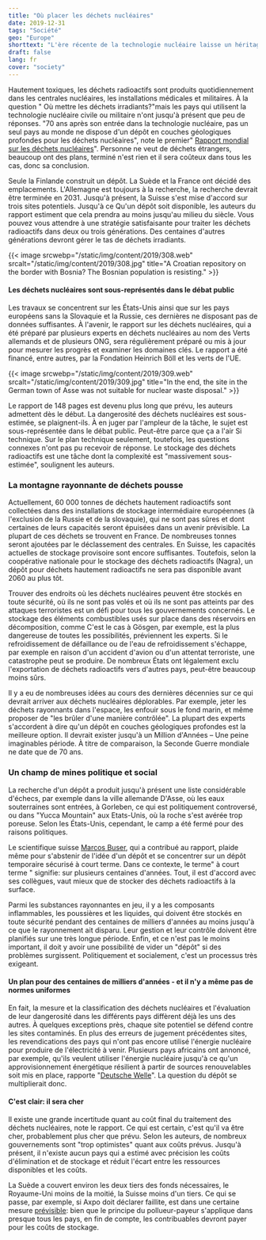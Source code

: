 ```yaml
---
title: "Où placer les déchets nucléaires"
date: 2019-12-31
tags: "Société"
geo: "Europe"
shorttext: "L'ère récente de la technologie nucléaire laisse un héritage brillant. Le fardeau de cet Héritage est sous-estimé."
draft: false
lang: fr
cover: "society"
---
```


Hautement toxiques, les déchets radioactifs sont produits quotidiennement dans les centrales nucléaires, les installations médicales et militaires. À la question " Où mettre les déchets irradiants?"mais les pays qui utilisent la technologie nucléaire civile ou militaire n'ont jusqu'à présent que peu de réponses. "70 ans après son entrée dans la technologie nucléaire, pas un seul pays au monde ne dispose d'un dépôt en couches géologiques profondes pour les déchets nucléaires", note le premier" [Rapport mondial sur les déchets nucléaires](/static/downloads/World_Nuclear_Waste_Report_2019_Focus_Europe_0.pdf "THE WORLD NUCLEAR WASTE REPORT 2019")". Personne ne veut de déchets étrangers, beaucoup ont des plans, terminé n'est rien et il sera coûteux dans tous les cas, donc sa conclusion.

Seule la Finlande construit un dépôt. La Suède et la France ont décidé des emplacements. L'Allemagne est toujours à la recherche, la recherche devrait être terminée en 2031. Jusqu'à présent, la Suisse s'est mise d'accord sur trois sites potentiels. Jusqu'à ce Qu'un dépôt soit disponible, les auteurs du rapport estiment que cela prendra au moins jusqu'au milieu du siècle. Vous pouvez vous attendre à une stratégie satisfaisante pour traiter les déchets radioactifs dans deux ou trois générations. Des centaines d'autres générations devront gérer le tas de déchets irradiants.

{{< image srcwebp="/static/img/content/2019/308.web" srcalt="/static/img/content/2019/308.jpg" title="A Croatian repository on the border with Bosnia? The Bosnian population is resisting." >}}

#### Les déchets nucléaires sont sous-représentés dans le débat public

Les travaux se concentrent sur les États-Unis ainsi que sur les pays européens sans la Slovaquie et la Russie, ces dernières ne disposant pas de données suffisantes. À l'avenir, le rapport sur les déchets nucléaires, qui a été préparé par plusieurs experts en déchets nucléaires au nom des Verts allemands et de plusieurs ONG, sera régulièrement préparé ou mis à jour pour mesurer les progrès et examiner les domaines clés. Le rapport a été financé, entre autres, par la Fondation Heinrich Böll et les verts de l'UE.

{{< image srcwebp="/static/img/content/2019/309.web" srcalt="/static/img/content/2019/309.jpg" title="In the end, the site in the German town of Asse was not suitable for nuclear waste disposal." >}}

Le rapport de 148 pages est devenu plus long que prévu, les auteurs admettent dès le début. La dangerosité des déchets nucléaires est sous-estimée, se plaignent-ils. À en juger par l'ampleur de la tâche, le sujet est sous-représentée dans le débat public. Peut-être parce que ça a l'air Si technique. Sur le plan technique seulement, toutefois, les questions connexes n'ont pas pu recevoir de réponse. Le stockage des déchets radioactifs est une tâche dont la complexité est "massivement sous-estimée", soulignent les auteurs.

### La montagne rayonnante de déchets pousse

Actuellement, 60 000 tonnes de déchets hautement radioactifs sont collectées dans des installations de stockage intermédiaire européennes (à l'exclusion de la Russie et de la slovaquie), qui ne sont pas sûres et dont certaines de leurs capacités seront épuisées dans un avenir prévisible. La plupart de ces déchets se trouvent en France. De nombreuses tonnes seront ajoutées par le déclassement des centrales. En Suisse, les capacités actuelles de stockage provisoire sont encore suffisantes. Toutefois, selon la coopérative nationale pour le stockage des déchets radioactifs (Nagra), un dépôt pour déchets hautement radioactifs ne sera pas disponible avant 2060 au plus tôt.

Trouver des endroits où les déchets nucléaires peuvent être stockés en toute sécurité, où ils ne sont pas volés et où ils ne sont pas atteints par des attaques terroristes est un défi pour tous les gouvernements concernés. Le stockage des éléments combustibles usés sur place dans des réservoirs en décomposition, comme C'est le cas à Gösgen, par exemple, est la plus dangereuse de toutes les possibilités, préviennent les experts. Si le refroidissement de défaillance ou de l'eau de refroidissement s'échappe, par exemple en raison d'un accident d'avion ou d'un attentat terroriste, une catastrophe peut se produire. De nombreux États ont légalement exclu l'exportation de déchets radioactifs vers d'autres pays, peut-être beaucoup moins sûrs.

Il y a eu de nombreuses idées au cours des dernières décennies sur ce qui devrait arriver aux déchets nucléaires déplorables. Par exemple, jeter les déchets rayonnants dans l'espace, les enfouir sous le fond marin, et même proposer de "les brûler d'une manière contrôlée". La plupart des experts s'accordent à dire qu'un dépôt en couches géologiques profondes est la meilleure option. Il devrait exister jusqu'à un Million d'Années – Une peine imaginables période. À titre de comparaison, la Seconde Guerre mondiale ne date que de 70 ans.

### Un champ de mines politique et social

La recherche d'un dépôt a produit jusqu'à présent une liste considérable d'échecs, par exemple dans la ville allemande D'Asse, où les eaux souterraines sont entrées, à Gorleben, ce qui est politiquement controversé, ou dans "Yucca Mountain" aux Etats-Unis, où la roche s'est avérée trop poreuse. Selon les États-Unis, cependant, le camp a été fermé pour des raisons politiques.

Le scientifique suisse [Marcos Buser](https://www.woz.ch/-9919 "Man muss die Entsorgung völlig neu denken"), qui a contribué au rapport, plaide même pour s'abstenir de l'idée d'un dépôt et se concentrer sur un dépôt temporaire sécurisé à court terme. Dans ce contexte, le terme" à court terme " signifie: sur plusieurs centaines d'années. Tout, il est d'accord avec ses collègues, vaut mieux que de stocker des déchets radioactifs à la surface.

Parmi les substances rayonnantes en jeu, il y a les composants inflammables, les poussières et les liquides, qui doivent être stockés en toute sécurité pendant des centaines de milliers d'années au moins jusqu'à ce que le rayonnement ait disparu. Leur gestion et leur contrôle doivent être planifiés sur une très longue période. Enfin, et ce n'est pas le moins important, il doit y avoir une possibilité de vider un "dépôt" si des problèmes surgissent. Politiquement et socialement, c'est un processus très exigeant.

#### Un plan pour des centaines de milliers d'années - et il n'y a même pas de normes uniformes

En fait, la mesure et la classification des déchets nucléaires et l'évaluation de leur dangerosité dans les différents pays diffèrent déjà les uns des autres. À quelques exceptions près, chaque site potentiel se défend contre les sites contaminés. En plus des erreurs de jugement précédentes sites, les revendications des pays qui n'ont pas encore utilisé l'énergie nucléaire pour produire de l'électricité à venir. Plusieurs pays africains ont annoncé, par exemple, qu'ils veulent utiliser l'énergie nucléaire jusqu'à ce qu'un approvisionnement énergétique résilient à partir de sources renouvelables soit mis en place, rapporte "[Deutsche Welle](https://www.dw.com/en/what-happens-to-nuclear-waste-from-power-plants/a-51216359 "What happens to nuclear waste from power plants?")". La question du dépôt se multiplierait donc.

#### C'est clair: il sera cher

Il existe une grande incertitude quant au coût final du traitement des déchets nucléaires, note le rapport. Ce qui est certain, c'est qu'il va être cher, probablement plus cher que prévu. Selon les auteurs, de nombreux gouvernements sont "trop optimistes" quant aux coûts prévus. Jusqu'à présent, il n'existe aucun pays qui a estimé avec précision les coûts d'élimination et de stockage et réduit l'écart entre les ressources disponibles et les coûts.

La Suède a couvert environ les deux tiers des fonds nécessaires, le Royaume-Uni moins de la moitié, la Suisse moins d'un tiers. Ce qui se passe, par exemple, si Axpo doit déclarer faillite, est dans une certaine mesure [prévisible](https://www.nuclearwaste.info/ende-des-kantonalen-akw-modells/ "Pleite: und was dann? Das Ende des kantonalen AKW-Modells"): bien que le principe du pollueur-payeur s'applique dans presque tous les pays, en fin de compte, les contribuables devront payer pour les coûts de stockage.

